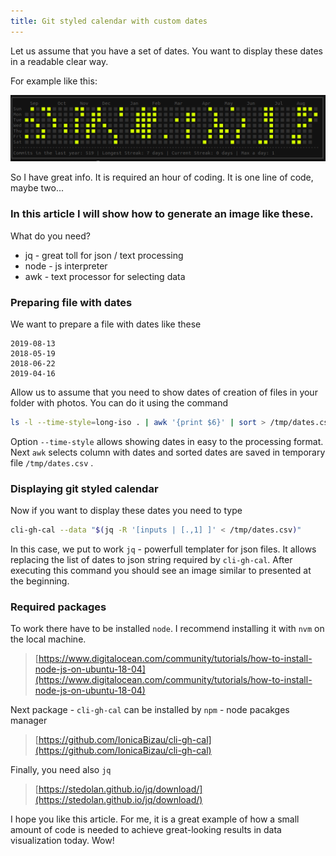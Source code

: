 ```yaml
---
title: Git styled calendar with custom dates
---
```


Let us assume that you have a set of dates. You want to display these dates in a readable clear way.

For example like this: 

![](./img.png)

So I have great info. It is required an hour of coding. It is one line of code, maybe two...

### In this article I will show how to generate an image like these. 

What do you need?

+ jq - great toll for json / text processing
+ node - js interpreter
+ awk - text processor for selecting data

### Preparing file with dates

We want to prepare a file with dates like these

```csv
2019-08-13
2018-05-19
2018-06-22
2019-04-16
```

Allow us to assume that you need to show dates of creation of files in your folder with photos. You can do it using the command

```bash
ls -l --time-style=long-iso . | awk '{print $6}' | sort > /tmp/dates.csv
```

Option `--time-style` allows showing dates in easy to the processing format. Next `awk` selects column with dates and sorted dates are saved in temporary file  `/tmp/dates.csv` .

### Displaying git styled calendar

Now if you want to display these dates you need to type

```bash
cli-gh-cal --data "$(jq -R '[inputs | [.,1] ]' < /tmp/dates.csv)"
```

In this case, we put to work `jq` - powerfull templater for json files. It allows replacing the list of dates to json string required by `cli-gh-cal`. After executing this command you should see an image similar to presented at the beginning.

### Required packages

To work there have to be installed `node`. I recommend installing it with `nvm` on the local machine.

> [https://www.digitalocean.com/community/tutorials/how-to-install-node-js-on-ubuntu-18-04](https://www.digitalocean.com/community/tutorials/how-to-install-node-js-on-ubuntu-18-04)

Next package - `cli-gh-cal` can be installed by `npm` - node pacakges manager

> [https://github.com/IonicaBizau/cli-gh-cal](https://github.com/IonicaBizau/cli-gh-cal)

Finally, you need also `jq`

> [https://stedolan.github.io/jq/download/](https://stedolan.github.io/jq/download/)

I hope you like this article. For me, it is a great example of how a small amount of code is needed to achieve great-looking results in data visualization today. Wow! 